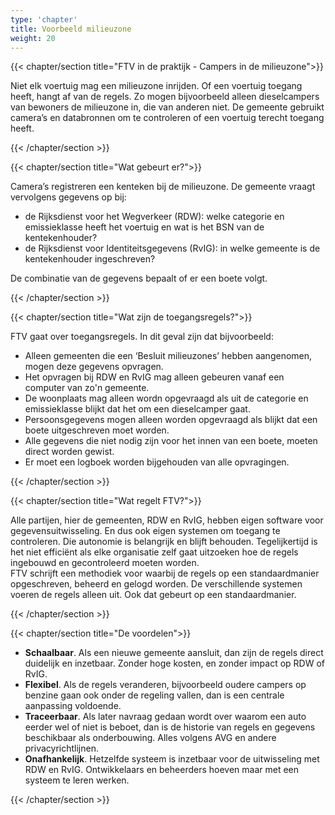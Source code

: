 ```yaml
---
type: 'chapter'
title: Voorbeeld milieuzone
weight: 20
---
```


{{< chapter/section title="FTV in de praktijk - Campers in de milieuzone">}}

Niet elk voertuig mag een milieuzone inrijden. Of een voertuig toegang heeft, hangt af van de regels. 
Zo mogen bijvoorbeeld alleen dieselcampers van bewoners de milieuzone in, die van anderen niet. 
De gemeente gebruikt camera’s en databronnen om te controleren of een voertuig terecht toegang heeft.

{{< /chapter/section >}}

{{< chapter/section title="Wat gebeurt er?">}}

Camera’s registreren een kenteken bij de milieuzone. De gemeente vraagt
vervolgens gegevens op bij:

- de Rijksdienst voor het Wegverkeer (RDW): welke categorie en
  emissieklasse heeft het voertuig en wat is het BSN van de
  kentekenhouder?
- de Rijksdienst voor Identiteitsgegevens (RvIG): in welke gemeente is de
  kentekenhouder ingeschreven?
  
De combinatie van de gegevens bepaalt of er een boete volgt.

{{< /chapter/section >}}

{{< chapter/section title="Wat zijn de toegangsregels?">}}

FTV gaat over toegangsregels. In dit geval zijn dat bijvoorbeeld:

- Alleen gemeenten die een ‘Besluit milieuzones’ hebben aangenomen, mogen deze gegevens opvragen.
- Het opvragen bij RDW en RvIG mag alleen gebeuren vanaf een computer van zo'n gemeente.
- De woonplaats mag alleen wordn opgevraagd als uit de categorie en emissieklasse blijkt dat het om een dieselcamper gaat.
- Persoonsgegevens mogen alleen worden opgevraagd als blijkt dat een boete uitgeschreven moet worden.
- Alle gegevens die niet nodig zijn voor het innen van een boete, moeten direct worden gewist.
- Er moet een logboek worden bijgehouden van alle opvragingen.

{{< /chapter/section >}}

{{< chapter/section title="Wat regelt FTV?">}}

Alle partijen, hier de gemeenten, RDW en RvIG, hebben eigen software voor gegevensuitwisseling. 
En dus ook eigen systemen om toegang te controleren. Die autonomie is belangrijk en blijft behouden. 
Tegelijkertijd is het niet efficiënt als elke organisatie zelf gaat uitzoeken hoe de regels ingebouwd en gecontroleerd moeten worden.  
FTV schrijft een methodiek voor waarbij de regels op een standaardmanier opgeschreven, beheerd en gelogd worden.
De verschillende systemen voeren de regels alleen uit. Ook dat gebeurt op een standaardmanier.

{{< /chapter/section >}}

{{< chapter/section title="De voordelen">}}

- **Schaalbaar**. Als een nieuwe gemeente aansluit, dan zijn de regels direct duidelijk en inzetbaar. Zonder hoge kosten, en zonder impact op RDW of RvIG.
- **Flexibel**. Als de regels veranderen, bijvoorbeeld oudere campers op benzine gaan ook onder de regeling vallen, dan is een centrale
aanpassing voldoende.
- **Traceerbaar**. Als later navraag gedaan wordt over waarom een auto eerder wel of niet is beboet, dan is de historie van regels 
en gegevens beschikbaar als onderbouwing. Alles volgens AVG en andere privacyrichtlijnen.
- **Onafhankelijk**. Hetzelfde systeem is inzetbaar voor de uitwisseling met RDW en RvIG. Ontwikkelaars en beheerders hoeven maar met een systeem te leren werken.

{{< /chapter/section >}}

